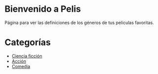 # Bienvenido a Pelis

Página para ver las definiciones de los géneros de tus películas favoritas.

# Categorías
- [Ciencia ficción](cienciaFiccion.md)
- [Acción](accion.md)
- [Comedia](comedia.md)
